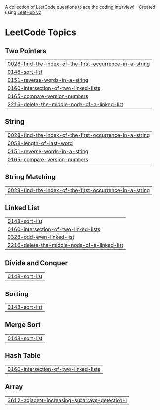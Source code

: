 A collection of LeetCode questions to ace the coding interview! - Created using [LeetHub v2](https://github.com/arunbhardwaj/LeetHub-2.0)
<!---LeetCode Topics Start-->
# LeetCode Topics
## Two Pointers
|  |
| ------- |
| [0028-find-the-index-of-the-first-occurrence-in-a-string](https://github.com/hariprasanth-05/Leet_problems/tree/master/0028-find-the-index-of-the-first-occurrence-in-a-string) |
| [0148-sort-list](https://github.com/hariprasanth-05/Leet_problems/tree/master/0148-sort-list) |
| [0151-reverse-words-in-a-string](https://github.com/hariprasanth-05/Leet_problems/tree/master/0151-reverse-words-in-a-string) |
| [0160-intersection-of-two-linked-lists](https://github.com/hariprasanth-05/Leet_problems/tree/master/0160-intersection-of-two-linked-lists) |
| [0165-compare-version-numbers](https://github.com/hariprasanth-05/Leet_problems/tree/master/0165-compare-version-numbers) |
| [2216-delete-the-middle-node-of-a-linked-list](https://github.com/hariprasanth-05/Leet_problems/tree/master/2216-delete-the-middle-node-of-a-linked-list) |
## String
|  |
| ------- |
| [0028-find-the-index-of-the-first-occurrence-in-a-string](https://github.com/hariprasanth-05/Leet_problems/tree/master/0028-find-the-index-of-the-first-occurrence-in-a-string) |
| [0058-length-of-last-word](https://github.com/hariprasanth-05/Leet_problems/tree/master/0058-length-of-last-word) |
| [0151-reverse-words-in-a-string](https://github.com/hariprasanth-05/Leet_problems/tree/master/0151-reverse-words-in-a-string) |
| [0165-compare-version-numbers](https://github.com/hariprasanth-05/Leet_problems/tree/master/0165-compare-version-numbers) |
## String Matching
|  |
| ------- |
| [0028-find-the-index-of-the-first-occurrence-in-a-string](https://github.com/hariprasanth-05/Leet_problems/tree/master/0028-find-the-index-of-the-first-occurrence-in-a-string) |
## Linked List
|  |
| ------- |
| [0148-sort-list](https://github.com/hariprasanth-05/Leet_problems/tree/master/0148-sort-list) |
| [0160-intersection-of-two-linked-lists](https://github.com/hariprasanth-05/Leet_problems/tree/master/0160-intersection-of-two-linked-lists) |
| [0328-odd-even-linked-list](https://github.com/hariprasanth-05/Leet_problems/tree/master/0328-odd-even-linked-list) |
| [2216-delete-the-middle-node-of-a-linked-list](https://github.com/hariprasanth-05/Leet_problems/tree/master/2216-delete-the-middle-node-of-a-linked-list) |
## Divide and Conquer
|  |
| ------- |
| [0148-sort-list](https://github.com/hariprasanth-05/Leet_problems/tree/master/0148-sort-list) |
## Sorting
|  |
| ------- |
| [0148-sort-list](https://github.com/hariprasanth-05/Leet_problems/tree/master/0148-sort-list) |
## Merge Sort
|  |
| ------- |
| [0148-sort-list](https://github.com/hariprasanth-05/Leet_problems/tree/master/0148-sort-list) |
## Hash Table
|  |
| ------- |
| [0160-intersection-of-two-linked-lists](https://github.com/hariprasanth-05/Leet_problems/tree/master/0160-intersection-of-two-linked-lists) |
## Array
|  |
| ------- |
| [3612-adjacent-increasing-subarrays-detection-i](https://github.com/hariprasanth-05/Leet_problems/tree/master/3612-adjacent-increasing-subarrays-detection-i) |
<!---LeetCode Topics End-->